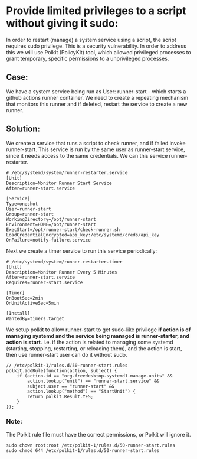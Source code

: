 # Provide limited privileges to a script without giving it sudo:

In order to restart (manage) a system service using a script, the script requires sudo privilege. This is a security vulnerability. In order to address this we will use Polkit (PolicyKit) tool, which allowed privileged processes to grant temporary, specific permissions to a unprivileged processes.

## Case:

We have a system service being run as User: runner-start - which starts a github actions runner container. We need to create a repeating mechanism that monitors this runner and if deleted, restart the service to create a new runner.

## Solution:

We create a service that runs a script to check runner, and if failed invoke runner-start. This service is run by the same user as runner-start service, since it needs access to the same credentials. We can this service runner-restarter.

```
# /etc/systemd/system/runner-restarter.service
[Unit]
Description=Monitor Runner Start Service
After=runner-start.service

[Service]
Type=oneshot
User=runner-start
Group=runner-start
WorkingDirectory=/opt/runner-start
Environment=HOME=/opt/runner-start
ExecStart=/opt/runner-start/check-runner.sh
LoadCredentialEncrypted=api_key:/etc/systemd/creds/api_key
OnFailure=notify-failure.service
```

Next we create a timer service to run this service periodically:

```
# /etc/systemd/system/runner-restarter.timer
[Unit]
Description=Monitor Runner Every 5 Minutes
After=runner-start.service
Requires=runner-start.service

[Timer]
OnBootSec=2min
OnUnitActiveSec=5min

[Install]
WantedBy=timers.target
```

We setup polkit to allow runner-start to get sudo-like privilege **if action is of managing systemd and the service being managed is runner-starter, and action is start**. i.e. if the action is related to managing some systemd (starting, stopping, restarting, or reloading them), and the action is start, then use runner-start user can do it without sudo.

```
// /etc/polkit-1/rules.d/50-runner-start.rules
polkit.addRule(function(action, subject) {
    if (action.id == "org.freedesktop.systemd1.manage-units" &&
        action.lookup("unit") == "runner-start.service" &&
        subject.user == "runner-start" &&
        action.lookup("method") == "StartUnit") {
        return polkit.Result.YES;
    }
});
```

### Note:
The Polkit rule file must have the correct permissions, or Polkit will ignore it.

```
sudo chown root:root /etc/polkit-1/rules.d/50-runner-start.rules
sudo chmod 644 /etc/polkit-1/rules.d/50-runner-start.rules
```

